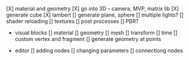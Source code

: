 [X] material and geometry
[X] go into 3D - camera, MVP, matrix lib
[X] generate cube
[X] lambert
[] generate plane, sphere 
[] multiple lights?
[] shader reloading
[] textures
[] post processes
[] PBR?

- visual blocks
  [] material
  [] geometry
  [] mesh
  [] transform
  [] time
  [] custom vertex and fragment
  [] generate geometry at points

- editor
    [] adding nodes
    [] changing parameters
    [] connectiong nodes
